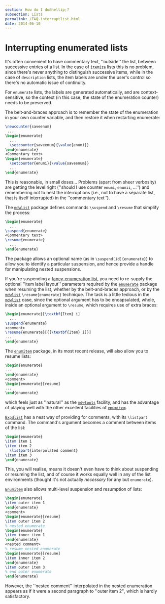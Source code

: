 ```yaml
---
section: How do I do&hellip;?
subsection: Lists
permalink: /FAQ-interruptlist.html
date: 2014-06-10
---
```


# Interrupting enumerated lists

It's often convenient to have commentary text, ''outside'' the list,
between successive entries of a list.  In the case of
`itemize` lists this is no problem, since there's never
anything to distinguish successive items, while in the case of
`description` lists, the item labels are under the user's
control so there's no automatic issue of continuity.

For `enumerate` lists, the labels are generated
automatically, and are context-sensitive, so the context (in this
case, the state of the enumeration counter) needs to be preserved.

The belt-and-braces approach is to remember the state of the
enumeration in your own counter variable, and then restore it when
restarting enumerate:
```latex
\newcounter{saveenum}
 ...
\begin{enumerate}
  ...
  \setcounter{saveenum}{\value{enumi}}
\end{enumerate}
<Commentary text>
\begin{enumerate}
  \setcounter{enumi}{\value{saveenum}}
  ...
\end{enumerate}
```

This is reasonable, in small doses&hellip; Problems (apart from sheer
verbosity) are getting the level right (''should I use counter
`enumi`, `enumii`, &hellip;'') and remembering not to
nest the interruptions (i.e., not to have a separate list, that is
itself interrupted) in the ''commentary text'').

The [`mdwlist`](https://ctan.org/pkg/mdwlist) package defines commands `\suspend` and
`\resume` that simplify the process:
```latex
\begin{enumerate}
  ...
\suspend{enumerate}
<Commentary text>
\resume{enumerate}
  ...
\end{enumerate}
```
The package allows an optional name (as in
`\suspend[id]{enumerate}`) to allow you to identify a
particular suspension, and hence provide a handle for manipulating
nested suspensions.

If you're suspending a [fancy-enumeration list](FAQ-enumerate.md),
you need to 
re-supply the optional ''item label layout'' parameters required by
the [`enumerate`](https://ctan.org/pkg/enumerate) package when resuming the list, whether by the
belt-and-braces approach, or by the [`mdwlist`](https://ctan.org/pkg/mdwlist)
`\resume{enumerate}` technique.  The task is a little tedious
in the [`mdwlist`](https://ctan.org/pkg/mdwlist) case, since the optional argument has to be
encapsulated, whole, inside an optional argument to `\resume`,
which requires use of extra braces:
```latex
\begin{enumerate}[\textbf{Item} i]
  ...
\suspend{enumerate}
<comment>
\resume{enumerate}[{[\textbf{Item} i]}]
...
\end{enumerate}
```
The [`enumitem`](https://ctan.org/pkg/enumitem) package, in its most recent
release, will also allow you to resume lists:
```latex
\begin{enumerate}
...
\end{enumerate}
<comment>
\begin{enumerate}[resume]
...
\end{enumerate}
```
which feels just as ''natural'' as the [`mdwtools`](https://ctan.org/pkg/mdwtools) facility,
and has the advantage of playing well with the other excellent
facilities of [`enumitem`](https://ctan.org/pkg/enumitem).

[`Expdlist`](https://ctan.org/pkg/Expdlist) has a neat way of providing for comments, with its
`\listpart` command.  The command's argument becomes a comment
between items of the list:
```latex
\begin{enumerate}
\item item 1
\item item 2
  \listpart{interpolated comment}
\item item 3
\end{enumerate}
```
This, you will realise, means it doesn't even have to think about
suspending or resuming the list, and of course it works equally well
in any of the list environments (thought it's not actually
_necessary_ for any but `enumerate`).

[`Enumitem`](https://ctan.org/pkg/Enumitem) also allows multi-level suspension and resumption
of lists:
```latex
\begin{enumerate}
\item outer item 1
\end{enumerate}
<comment>
\begin{enumerate}[resume]
\item outer item 2
% nested enumerate
\begin{enumerate}
\item inner item 1
\end{enumerate}
<nested comment>
% resume nested enumerate
\begin{enumerate}[resume]
\item inner item 2
\end{enumerate}
\item outer item 3
% end outer enumerate
\end{enumerate}
```
However, the ''nested comment'' interpolated in the nested enumeration
appears as if it were a second paragraph to ''outer item 2'', which is
hardly satisfactory.

